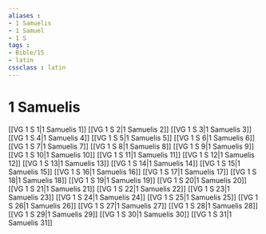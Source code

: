 ```yaml
---
aliases : 
- 1 Samuelis
- 1 Samuel
- 1 S
tags : 
- Bible/1S
- latin
cssclass : latin
---
```


# 1 Samuelis

[[VG 1 S 1|1 Samuelis 1]]
[[VG 1 S 2|1 Samuelis 2]]
[[VG 1 S 3|1 Samuelis 3]]
[[VG 1 S 4|1 Samuelis 4]]
[[VG 1 S 5|1 Samuelis 5]]
[[VG 1 S 6|1 Samuelis 6]]
[[VG 1 S 7|1 Samuelis 7]]
[[VG 1 S 8|1 Samuelis 8]]
[[VG 1 S 9|1 Samuelis 9]]
[[VG 1 S 10|1 Samuelis 10]]
[[VG 1 S 11|1 Samuelis 11]]
[[VG 1 S 12|1 Samuelis 12]]
[[VG 1 S 13|1 Samuelis 13]]
[[VG 1 S 14|1 Samuelis 14]]
[[VG 1 S 15|1 Samuelis 15]]
[[VG 1 S 16|1 Samuelis 16]]
[[VG 1 S 17|1 Samuelis 17]]
[[VG 1 S 18|1 Samuelis 18]]
[[VG 1 S 19|1 Samuelis 19]]
[[VG 1 S 20|1 Samuelis 20]]
[[VG 1 S 21|1 Samuelis 21]]
[[VG 1 S 22|1 Samuelis 22]]
[[VG 1 S 23|1 Samuelis 23]]
[[VG 1 S 24|1 Samuelis 24]]
[[VG 1 S 25|1 Samuelis 25]]
[[VG 1 S 26|1 Samuelis 26]]
[[VG 1 S 27|1 Samuelis 27]]
[[VG 1 S 28|1 Samuelis 28]]
[[VG 1 S 29|1 Samuelis 29]]
[[VG 1 S 30|1 Samuelis 30]]
[[VG 1 S 31|1 Samuelis 31]]
